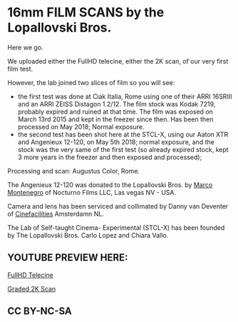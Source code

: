 # 16mm FILM SCANS by the Lopallovski Bros.

Here we go.

We uploaded either the FullHD telecine, either the 2K scan, of our very first film test.

However, the lab joined two slices of film so you will see:

- the first test was done at Ciak Italia, Rome using one of their ARRI 16SRIII and an ARRI ZEISS Distagon 1.2/12. The film stock was Kodak 7219, probably expired and ruined at that time. The film was exposed on March 13rd 2015 and kept in the freezer since then. Has been then processed on May 2018; Normal exposure.
- the second test has been shot here at the STCL-X, using our Aaton XTR and Angenieux 12-120, on May 5th 2018; normal exposure, and the stock was the very same of the first test (so already expired stock, kept 3 more years in the freezer and then exposed and processed);

Processing and scan: Augustus Color, Rome.

The Angenieux 12-120 was donated to the Lopallovski Bros. by [Marco Montenegro](https://www.instagram.com/1marcomontenegro/) of Nocturno Films LLC, Las vegas NV - USA.

Camera and lens has been serviced and collimated by Danny van Deventer of [Cinefacilities](http://www.cinefacilities.com) Amsterdamn NL.

The Lab of Self-taught Cinema- Experimental (STCL-X) has been founded by The Lopallovski Bros. Carlo Lopez and Chiara Vallo.

## YOUTUBE PREVIEW HERE:

[FullHD Telecine](https://www.youtube.com/watch?v=TAuiC3S3Kn8)

[Graded 2K Scan](https://www.youtube.com/watch?v=pC2qAEBfwl4)

## CC BY-NC-SA
